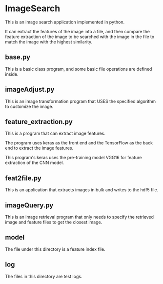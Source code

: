 # ImageSearch
This is an image search application implemented in python. 

It can extract the features of the image into a file, and then compare the feature extraction of the image to be searched with the image in the file to match the image with the highest similarity.

## base.py
This is a basic class program, and some basic file operations are defined inside.



## imageAdjust.py
This is an image transformation program that USES the specified algorithm to customize the image.



## feature_extraction.py
This is a program that can extract image features.

The program uses keras as the front end and the TensorFlow as the back end to extract the image features.

This program's keras uses the pre-training model VGG16 for feature extraction of the CNN model.


## feat2file.py

This is an application that extracts images in bulk and writes to the hdf5 file.


## imageQuery.py

This is an image retrieval program that only needs to specify the retrieved image and feature files to get the closest image.

## model

The file under this directory is a feature index file.

## log

The files in this directory are test logs.

